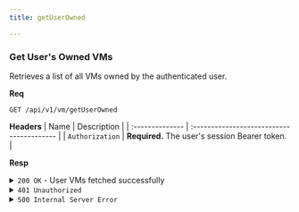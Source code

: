 ```yaml
---
title: getUserOwned

---
```


### Get User's Owned VMs

Retrieves a list of all VMs owned by the authenticated user.

**Req**
```
GET /api/v1/vm/getUserOwned
```

**Headers**
| Name            | Description                               |
| :-------------- | :---------------------------------------- |
| `Authorization` | **Required.** The user's session Bearer token. |

**Resp**
<details>
<summary><code>200 OK</code> - User VMs fetched successfully</summary>
The response format is the same as `getAll`, but the list is filtered to the current user and the `owner` field is omitted.

```json
{
  "code": 200,
  "message": "User VMs fetched successfully",
  "data": [
    {
      "_id": "60d0fe4f5311236168a109e5",
      "pve_vmid": "101",
      "pve_node": "pve-node-1",
      "status": {
        "current_status": "running",
        "uptime": 3600
      },
      "error": null
    }
  ]
}
```
</details>

<details>
<summary><code>401 Unauthorized</code></summary>
```json
{ "code": 401, "message": "invalid or expired token", "data": null }
```
</details>

<details>
<summary><code>500 Internal Server Error</code></summary>
```json
{ "code": 500, "message": "Internal Server Error", "data": null }
```
</details>